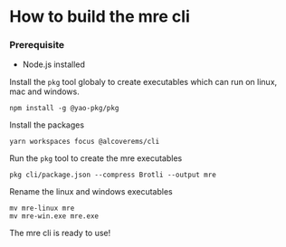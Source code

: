 # How to build the mre cli

### Prerequisite

- Node.js installed

Install the `pkg` tool globaly to create executables which can run on linux, mac and windows.

```shell
npm install -g @yao-pkg/pkg
```

Install the packages

```shell
yarn workspaces focus @alcoverems/cli
```

Run the `pkg` tool to create the mre executables

```shell
pkg cli/package.json --compress Brotli --output mre
```

Rename the linux and windows executables

```shell
mv mre-linux mre
mv mre-win.exe mre.exe
```

The mre cli is ready to use!
